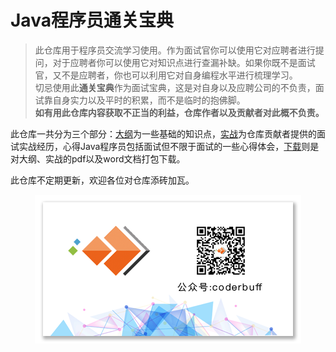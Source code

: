 # Java程序员通关宝典

> 此仓库用于程序员交流学习使用。作为面试官你可以使用它对应聘者进行提问，对于应聘者你可以使用它对知识点进行查漏补缺。如果你既不是面试官，又不是应聘者，你也可以利用它对自身编程水平进行梳理学习。</br>
切忌使用此**通关宝典**作为面试宝典，这是对自身以及应聘公司的不负责，面试靠自身实力以及平时的积累，而不是临时的抱佛脚。</br>
**如有用此仓库内容获取不正当的利益，仓库作者以及贡献者对此概不负责。**

此仓库一共分为三个部分：[大纲](https://github.com/coderbuff/interview/tree/master/%E5%A4%A7%E7%BA%B2)为一些基础的知识点，[实战](https://github.com/coderbuff/interview/tree/master/%E5%AE%9E%E6%88%98)为仓库贡献者提供的面试实战经历，心得Java程序员包括面试但不限于面试的一些心得体会，[下载](https://github.com/coderbuff/interview/tree/master/%E4%B8%8B%E8%BD%BD)则是对大纲、实战的pdf以及word文档打包下载。

此仓库不定期更新，欢迎各位对仓库添砖加瓦。

<div align=center>
    <img src="resources/wechat.png" />
</div>
